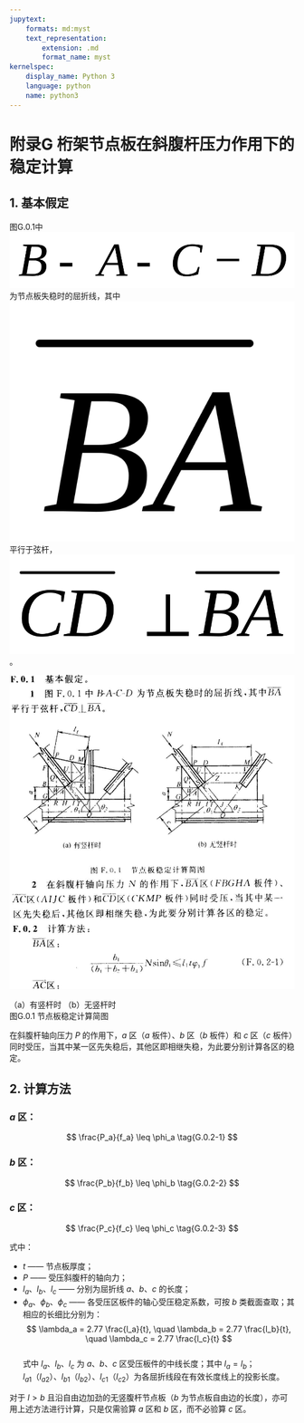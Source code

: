 ```yaml
---
jupytext:
    formats: md:myst
    text_representation:
        extension: .md
        format_name: myst
kernelspec:
    display_name: Python 3
    language: python
    name: python3
---
```


# 附录G 桁架节点板在斜腹杆压力作用下的稳定计算

## 1. 基本假定

图G.0.1中 ![](media/image1058.svg) 为节点板失稳时的屈折线，其中 ![](media/image1059.svg) 平行于弦杆，![](media/image1060.svg)。

![](media/image1061.jpeg)

（a）有竖杆时                                      （b）无竖杆时  
图G.0.1 节点板稳定计算简图  

在斜腹杆轴向压力 $P$ 的作用下，$a$ 区（$a$ 板件）、$b$ 区（$b$ 板件）和 $c$ 区（$c$ 板件）同时受压，当其中某一区先失稳后，其他区即相继失稳，为此要分别计算各区的稳定。

## 2. 计算方法

### $a$ 区：

$$
\frac{P_a}{f_a} \leq \phi_a \tag{G.0.2-1}
$$

### $b$ 区：

$$
\frac{P_b}{f_b} \leq \phi_b \tag{G.0.2-2}
$$

### $c$ 区：

$$
\frac{P_c}{f_c} \leq \phi_c \tag{G.0.2-3}
$$

式中：

- $t$ —— 节点板厚度；
- $P$ —— 受压斜腹杆的轴向力；
- $l_a$、$l_b$、$l_c$ —— 分别为屈折线 $a$、$b$、$c$ 的长度；
- $\phi_a$、$\phi_b$、$\phi_c$ —— 各受压区板件的轴心受压稳定系数，可按 $b$ 类截面查取；其相应的长细比分别为：  
    $$
    \lambda_a = 2.77 \frac{l_a}{t}, \quad \lambda_b = 2.77 \frac{l_b}{t}, \quad \lambda_c = 2.77 \frac{l_c}{t}
    $$  
    式中 $l_a$、$l_b$、$l_c$ 为 $a$、$b$、$c$ 区受压板件的中线长度；其中 $l_a = l_b$；  
    $l_{a1}$（$l_{a2}$）、$l_{b1}$（$l_{b2}$）、$l_{c1}$（$l_{c2}$）为各屈折线段在有效长度线上的投影长度。

对于 $l > b$ 且沿自由边加劲的无竖腹杆节点板（$b$ 为节点板自由边的长度），亦可用上述方法进行计算，只是仅需验算 $a$ 区和 $b$ 区，而不必验算 $c$ 区。

